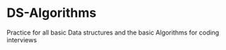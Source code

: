 # DS-Algorithms
Practice for all basic Data structures and the basic Algorithms for coding interviews
